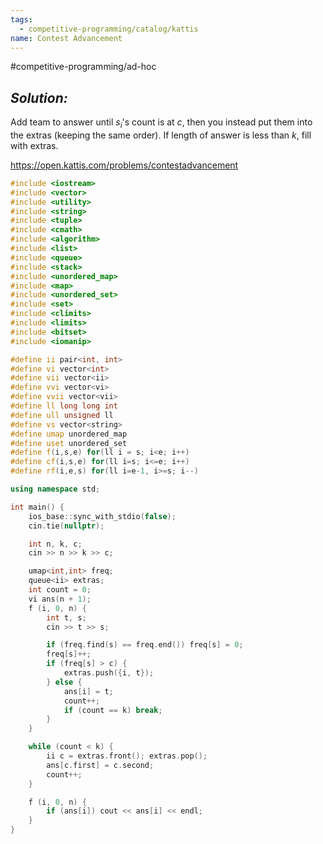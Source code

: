 ```yaml
---
tags:
  - competitive-programming/catalog/kattis
name: Contest Advancement
---
```

#competitive-programming/ad-hoc
## _Solution:_
Add team to answer until $s_i$'s count is at $c$, then you instead put them into the extras (keeping the same order). If length of answer is less than $k$, fill with extras.

https://open.kattis.com/problems/contestadvancement
```cpp
#include <iostream>
#include <vector>
#include <utility>
#include <string>
#include <tuple>
#include <cmath>
#include <algorithm>
#include <list>
#include <queue>
#include <stack>
#include <unordered_map>
#include <map>
#include <unordered_set>
#include <set>
#include <climits>
#include <limits>
#include <bitset>
#include <iomanip>

#define ii pair<int, int>
#define vi vector<int>
#define vii vector<ii>
#define vvi vector<vi>
#define vvii vector<vii>
#define ll long long int
#define ull unsigned ll
#define vs vector<string>
#define umap unordered_map
#define uset unordered_set
#define f(i,s,e) for(ll i = s; i<e; i++)
#define cf(i,s,e) for(ll i=s; i<=e; i++)
#define rf(i,e,s) for(ll i=e-1, i>=s; i--)

using namespace std;

int main() {
    ios_base::sync_with_stdio(false);
    cin.tie(nullptr);

    int n, k, c;
    cin >> n >> k >> c;

    umap<int,int> freq;
    queue<ii> extras;
    int count = 0;
    vi ans(n + 1);
    f (i, 0, n) {
        int t, s;
        cin >> t >> s;

        if (freq.find(s) == freq.end()) freq[s] = 0;
        freq[s]++;
        if (freq[s] > c) {
            extras.push({i, t});
        } else {
            ans[i] = t;
            count++;
            if (count == k) break;
        }
    }

    while (count < k) {
        ii c = extras.front(); extras.pop();
        ans[c.first] = c.second;
        count++;
    }

    f (i, 0, n) {
        if (ans[i]) cout << ans[i] << endl;
    }
}
```